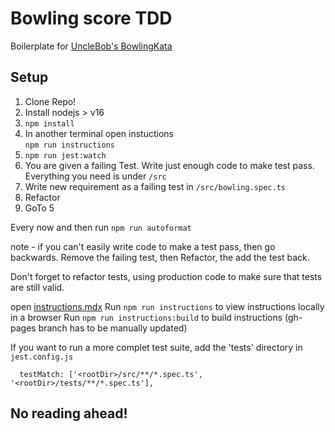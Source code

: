 # Bowling score TDD

Boilerplate for [UncleBob's BowlingKata](http://butunclebob.com/ArticleS.UncleBob.TheBowlingGameKata)

## Setup
1. Clone Repo!
2. Install nodejs > v16 
3. `npm install`
4. In another terminal open instuctions  
  `npm run instructions` 
5. `npm run jest:watch`
6. You are given a failing Test.  Write just enough code to make test pass.  Everything you need is under `/src`
7. Write new requirement as a failing test in `/src/bowling.spec.ts`
8. Refactor
9. GoTo 5

Every now and then run `npm run autoformat` 

note - if you can't easily write code to make a test pass, then go backwards.
Remove the failing test, then Refactor, the add the test back.

Don't forget to refactor tests, using production code to make sure that tests are still valid. 

open [instructions.mdx](https://aheld.github.io/ts-bowling-kata/public/) 
Run `npm run instructions` to view instructions locally in a browser 
Run `npm run instructions:build` to build instructions (gh-pages branch has to be manually updated)

If you want to run a more complet test suite, add the 'tests' directory in `jest.config.js` 
```
  testMatch: ['<rootDir>/src/**/*.spec.ts', '<rootDir>/tests/**/*.spec.ts'],
```

## No reading ahead!